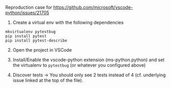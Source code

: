 Reproduction case for https://github.com/microsoft/vscode-python/issues/21705

1. Create a virtual env with the following dependencies

```
mkvirtualenv pytestbug
pip install pytest
pip install pytest-describe
```

2. Open the project in VSCode

3. Install/Enable the vscode-python extension (ms-python.python) and set the virtualenv to `pytestbug` (or whatever you configured above)

4. Discover tests -> You should only see 2 tests instead of 4 (cf. underlying issue linked at the top of the file).

